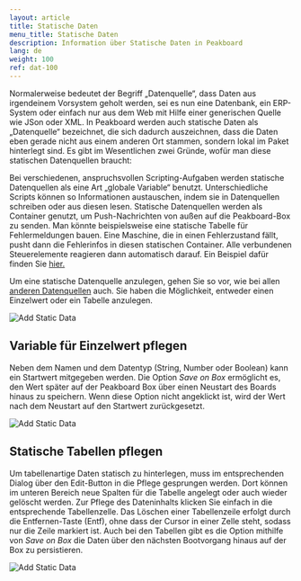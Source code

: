 ```yaml
---
layout: article
title: Statische Daten
menu_title: Statische Daten
description: Information über Statische Daten in Peakboard
lang: de
weight: 100
ref: dat-100
---
```

Normalerweise bedeutet der Begriff „Datenquelle“, dass Daten aus irgendeinem Vorsystem geholt werden, sei es nun eine Datenbank, ein ERP-System oder einfach nur aus dem Web mit Hilfe einer generischen Quelle wie JSon oder XML. In Peakboard werden auch statische Daten als „Datenquelle“ bezeichnet, die sich dadurch auszeichnen, dass die Daten eben gerade nicht aus einem anderen Ort stammen, sondern lokal im Paket hinterlegt sind. Es gibt im Wesentlichen zwei Gründe, wofür man diese statischen Datenquellen braucht:

Bei verschiedenen, anspruchsvollen Scripting-Aufgaben werden statische Datenquellen als eine Art „globale Variable“ benutzt. Unterschiedliche Scripts können so Informationen austauschen, indem sie in Datenquellen schreiben oder aus diesen lesen.
Statische Datenquellen werden als Container genutzt, um Push-Nachrichten von außen auf die Peakboard-Box zu senden. Man könnte beispielsweise eine statische Tabelle für Fehlermeldungen bauen. Eine Maschine, die in einen Fehlerzustand fällt, pusht dann die Fehlerinfos in diesen statischen Container. Alle verbundenen Steuerelemente reagieren dann automatisch darauf. Ein Beispiel dafür finden Sie [hier.](/misc/02-de-push-nachrichten.html)

Um eine statische Datenquelle anzulegen, gehen Sie so vor, wie bei allen [anderen Datenquellen](/tutorials/03-de-xml-daten.html) auch. Sie haben die Möglichkeit, entweder einen Einzelwert oder ein Tabelle anzulegen.

![Add Static Data](/assets/images/data-sources/static-data/add-data-dialog.png)

## Variable für Einzelwert pflegen

Neben dem Namen und dem Datentyp (String, Number oder Boolean) kann ein Startwert mitgegeben werden. Die Option *Save on Box* ermöglicht es, den Wert später auf der Peakboard Box über einen Neustart des Boards hinaus zu speichern. Wenn diese Option nicht angeklickt ist, wird der Wert nach dem Neustart auf den Startwert zurückgesetzt.

![Add Static Data](/assets/images/data-sources/static-data/static-single-variable.png)

## Statische Tabellen pflegen

Um tabellenartige Daten statisch zu hinterlegen, muss im entsprechenden Dialog über den Edit-Button in die Pflege gesprungen werden. Dort können im unteren Bereich neue Spalten für die Tabelle angelegt oder auch wieder gelöscht werden. Zur Pflege des Dateninhalts klicken Sie einfach in die entsprechende Tabellenzelle. Das Löschen einer Tabellenzeile erfolgt durch die Entfernen-Taste (Entf), ohne dass der Cursor in einer Zelle steht, sodass nur die Zeile markiert ist.
Auch bei den Tabellen gibt es die Option mithilfe von *Save on Box* die Daten über den nächsten Bootvorgang hinaus auf der Box zu persistieren.

![Add Static Data](/assets/images/data-sources/static-data/static-table-variable.png)